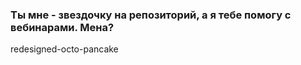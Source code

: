 ### Ты мне - звездочку на репозиторий, а я тебе помогу с вебинарами. Мена? 
redesigned-octo-pancake
